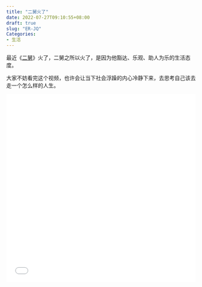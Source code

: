 ```yaml
---
title: "二舅火了"
date: 2022-07-27T09:10:55+08:00
draft: true
slug: "ER-JQ"
Categories: 
- 生活
---
```


最近《[二舅](https://www.bilibili.com/video/BV1MN4y177PB?spm_id_from=333.337.search-card.all.click&vd_source=a5ad04620d1aaf3aa67925e058e16b92)》火了，二舅之所以火了，是因为他豁达、乐观、助人为乐的生活态度。

大家不妨看完这个视频，也许会让当下社会浮躁的内心冷静下来，去思考自己该去走一个怎么样的人生。

<iframe src="////player.bilibili.com/player.html?aid=898762590&bvid=BV1MN4y177PB&cid=783037295&page=1"   framespacing="0" allowfullscreen="allowfullscreen" width="100%" height="500" scrolling="no" frameborder="0" sandbox="allow-top-navigation allow-same-origin allow-forms allow-scripts"> </iframe>